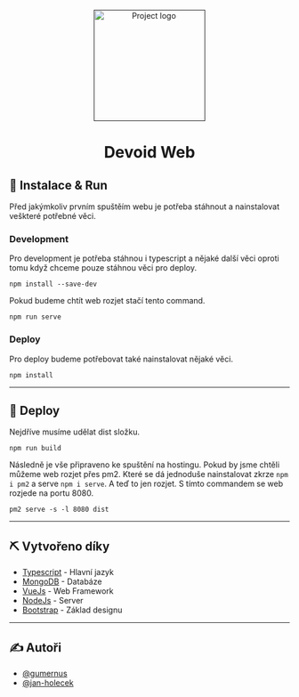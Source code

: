 <p align="center">
  <a href="" rel="noopener">
 <img width=200px height=200px src="https://cdn.discordapp.com/attachments/924652321793769542/924785573862981682/c7525dbaf38efd42f323f112c8677238.png" alt="Project logo"></a>
</p>

<h1 align="center">Devoid Web</h1>

<div align="center">

</div>

## 💾 Instalace  & Run
Před jakýmkoliv prvním spuštěím webu je potřeba stáhnout a nainstalovat veškteré potřebné věci.

### Development
Pro development je potřeba stáhnou i typescript a nějaké další věci oproti tomu když chceme pouze stáhnou věci pro deploy.

```
npm install --save-dev
```

Pokud budeme chtít web rozjet stačí tento command.
```
npm run serve
```
### Deploy
Pro deploy budeme potřebovat také nainstalovat nějaké věci.

```
npm install
```

---

## 🚀 Deploy</a>
Nejdříve musíme udělat dist složku.
```
npm run build
```

Následně je vše připraveno ke spuštění na hostingu. Pokud by jsme chtěli můžeme web rozjet přes pm2. Které se dá jednoduše nainstalovat zkrze `npm i pm2` a serve `npm i serve`. A teď to jen rozjet. S tímto commandem se web rozjede na portu 8080.

```
pm2 serve -s -l 8080 dist
```

---

## ⛏️ Vytvořeno díky </a>
- [Typescript](https://www.typescriptlang.org/) - Hlavní jazyk
- [MongoDB](https://www.mongodb.com/) - Databáze
- [VueJs](https://vuejs.org/) - Web Framework
- [NodeJs](https://nodejs.org/en/) - Server
- [Bootstrap](https://getbootstrap.com/) - Základ designu

---

## ✍️ Autoři</a>

- [@gumernus](https://github.com/gumernus) 
- [@jan-holecek](https://github.com/jan-holecek)



